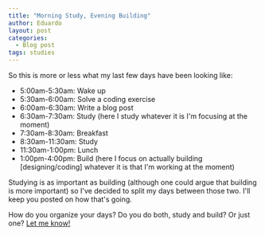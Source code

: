 ```yaml
---
title: "Morning Study, Evening Building"
author: Eduardo
layout: post
categories:
  - Blog post
tags: studies
---
```

So this is more or less what my last few days have been looking like:
- 5:00am-5:30am: Wake up
- 5:30am-6:00am: Solve a coding exercise
- 6:00am-6:30am: Write a blog post
- 6:30am-7:30am: Study (here I study whatever it is I'm focusing at the moment)
- 7:30am-8:30am: Breakfast
- 8:30am-11:30am: Study
- 11:30am-1:00pm: Lunch
- 1:00pm-4:00pm: Build (here I focus on actually building [designing/coding] whatever it is that I'm working at the moment)

Studying is as important as building (although one could argue that building is more important) so I've decided to split my days between those two. I'll keep you posted on how that's going.

How do you organize your days? Do you do both, study and build? Or just one? [Let me know!](https://twitter.com/_eduardoltorres)